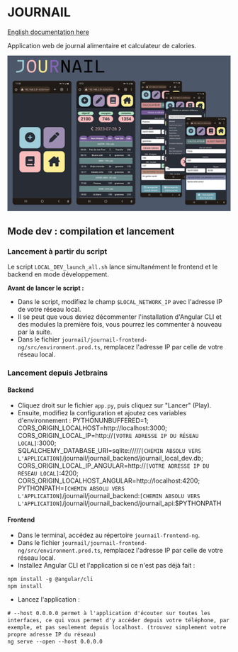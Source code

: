 # JOURNAIL
[English documentation here](README_en.md)

Application web de journal alimentaire et calculateur de calories.

![Journail App](images/presentation.png)

## Mode dev : compilation et lancement 
### Lancement à partir du script

Le script `LOCAL_DEV_launch_all.sh` lance simultanément le frontend et le backend en mode développement.

**Avant de lancer le script :**  
- Dans le script, modifiez le champ `$LOCAL_NETWORK_IP` avec l'adresse IP de votre réseau local.  
- Il se peut que vous deviez décommenter l'installation d'Angular CLI et des modules la première fois, vous pourrez les commenter à nouveau par la suite.  
- Dans le fichier `journail/journail-frontend-ng/src/environment.prod.ts`, remplacez l'adresse IP par celle de votre réseau local.

### Lancement depuis Jetbrains
#### Backend
- Cliquez droit sur le fichier `app.py`, puis cliquez sur "Lancer" (Play).
- Ensuite, modifiez la configuration et ajoutez ces variables d'environnement :
PYTHONUNBUFFERED=1;  
CORS_ORIGIN_LOCALHOST=http://localhost:3000;  
CORS_ORIGIN_LOCAL_IP=http://`[VOTRE ADRESSE IP DU RÉSEAU LOCAL]`:3000;   
SQLALCHEMY_DATABASE_URI=sqlite://///`[CHEMIN ABSOLU VERS L'APPLICATION]`/journail/journail_backend/journail_local_dev.db;  
CORS_ORIGIN_LOCAL_IP_ANGULAR=http://`[VOTRE ADRESSE IP DU RÉSEAU LOCAL]`:4200;  
CORS_ORIGIN_LOCALHOST_ANGULAR=http://localhost:4200;  
PYTHONPATH=`[CHEMIN ABSOLU VERS L'APPLICATION]`/journail/journail_backend:`[CHEMIN ABSOLU VERS L'APPLICATION]`/journail/journail_backend/journail_api:$PYTHONPATH

#### Frontend
- Dans le terminal, accédez au répertoire `journail-frontend-ng`.
- Dans le fichier `journail/journail-frontend-ng/src/environment.prod.ts`, remplacez l'adresse IP par celle de votre réseau local.
- Installez Angular CLI et l'application si ce n'est pas déjà fait :
```shell
npm install -g @angular/cli
npm install
```
- Lancez l'application :
```shell
# --host 0.0.0.0 permet à l'application d'écouter sur toutes les interfaces, ce qui vous permet d'y accéder depuis votre téléphone, par exemple, et pas seulement depuis localhost. (trouvez simplement votre propre adresse IP du réseau)
ng serve --open --host 0.0.0.0
```

